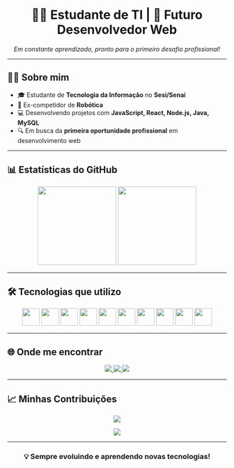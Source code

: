 <h1 align="center">👨‍💻 Estudante de TI | 🚀 Futuro Desenvolvedor Web</h1>

<p align="center">
  <i>Em constante aprendizado, pronto para o primeiro desafio profissional!</i>
</p>

---

## 🧑‍🎓 Sobre mim

- 🎓 Estudante de <strong>Tecnologia da Informação</strong> no <strong>Sesi/Senai</strong>
- 🤖 Ex-competidor de <strong>Robótica</strong>
- 💻 Desenvolvendo projetos com <strong>JavaScript, React, Node.js, Java, MySQL</strong>
- 🔍 Em busca da <strong>primeira oportunidade profissional</strong> em desenvolvimento web

---

## 📊 Estatísticas do GitHub

<div align="center">
  <img height="180em" src="https://github-readme-stats.vercel.app/api?username=caioarchive&show_icons=true&theme=radical" />
  <img height="180em" src="https://github-readme-stats.vercel.app/api/top-langs/?username=caioarchive&layout=compact&theme=radical"/>
</div>

---

## 🛠️ Tecnologias que utilizo

<p align="center">
  <img src="https://cdn.jsdelivr.net/gh/devicons/devicon/icons/html5/html5-original.svg" width="40" />
  <img src="https://cdn.jsdelivr.net/gh/devicons/devicon/icons/css3/css3-original.svg" width="40" />
  <img src="https://cdn.jsdelivr.net/gh/devicons/devicon/icons/javascript/javascript-original.svg" width="40" />
  <img src="https://cdn.jsdelivr.net/gh/devicons/devicon/icons/react/react-original.svg" width="40" />
  <img src="https://cdn.jsdelivr.net/gh/devicons/devicon/icons/nodejs/nodejs-original.svg" width="40" />
  <img src="https://cdn.jsdelivr.net/gh/devicons/devicon/icons/mysql/mysql-original.svg" width="40" />
  <img src="https://cdn.jsdelivr.net/gh/devicons/devicon/icons/java/java-original.svg" width="40" />
  <img src="https://cdn.jsdelivr.net/gh/devicons/devicon/icons/git/git-original.svg" width="40" />
  <img src="https://cdn.jsdelivr.net/gh/devicons/devicon/icons/github/github-original.svg" width="40" />
  <img src="https://cdn.jsdelivr.net/gh/devicons/devicon/icons/vercel/vercel-original.svg" width="40" />
</p>

---

## 🌐 Onde me encontrar

<p align="center">
  <a href="https://www.linkedin.com/in/seu-usuario" target="_blank">
    <img src="https://img.shields.io/badge/LinkedIn-0077B5?style=for-the-badge&logo=linkedin&logoColor=white"/>
  </a>
  <a href="https://github.com/caioarchive" target="_blank">
    <img src="https://img.shields.io/badge/GitHub-100000?style=for-the-badge&logo=github&logoColor=white"/>
  </a>
  <a href="https://www.instagram.com/caioarchive" target="_blank">
    <img src="https://img.shields.io/badge/Instagram-E4405F?style=for-the-badge&logo=instagram&logoColor=white"/>
  </a>
<!--   <a href="https://portfolio-cardoso.vercel.app" target="_blank">
    <img src="https://img.shields.io/badge/Portfólio-000000?style=for-the-badge&logo=vercel&logoColor=white"/>
  </a> -->
</p>

---

## 📈 Minhas Contribuições

<p align="center">
  <img src="https://github-readme-streak-stats.herokuapp.com/?user=caioarchive&theme=radical&hide_border=false" />
</p>
<p align="center">
  <img src="https://activity-graph.herokuapp.com/graph?username=caioarchive&theme=dracula" />
</p>

---

<h3 align="center">💡 Sempre evoluindo e aprendendo novas tecnologias!</h3>
